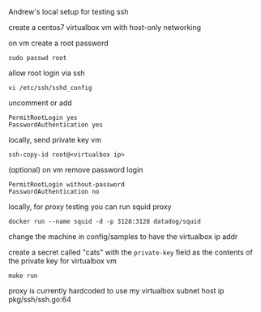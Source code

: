 Andrew's local setup for testing ssh

create a centos7 virtualbox vm with host-only networking

on vm create a root password

    sudo passwd root

allow root login via ssh

    vi /etc/ssh/sshd_config

uncomment or add

    PermitRootLogin yes
    PasswordAuthentication yes

locally, send private key vm

    ssh-copy-id root@<virtualbox ip>

(optional) on vm remove password login

    PermitRootLogin without-password
    PasswordAuthentication no

locally, for proxy testing you can run squid proxy

    docker run --name squid -d -p 3128:3128 datadog/squid

change the machine in config/samples to have the virtualbox ip addr

create a secret called "cats" with the `private-key` field as the contents of the
private key for virtualbox vm

    make run

proxy is currently hardcoded to use my virtualbox subnet host ip
pkg/ssh/ssh.go:64
